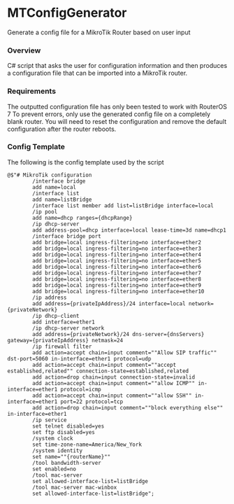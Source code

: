 # MTConfigGenerator
Generate a config file for a MikroTik Router based on user input

### Overview
C# script that asks the user for configuration information and then produces a configuration file that can be imported into a MikroTik router.

### Requirements
The outputted configuration file has only been tested to work with RouterOS 7
To prevent errors, only use the generated config file on a completely blank router.
You will need to reset the configuration and remove the default configuration after the router reboots.

### Config Template
The following is the config template used by the script
```
@$"# MikroTik configuration
        /interface bridge
        add name=local
        /interface list
        add name=listBridge
        /interface list member add list=listBridge interface=local
        /ip pool
        add name=dhcp ranges={dhcpRange}
        /ip dhcp-server
        add address-pool=dhcp interface=local lease-time=3d name=dhcp1
        /interface bridge port
        add bridge=local ingress-filtering=no interface=ether2
        add bridge=local ingress-filtering=no interface=ether3
        add bridge=local ingress-filtering=no interface=ether4
        add bridge=local ingress-filtering=no interface=ether5
        add bridge=local ingress-filtering=no interface=ether6
        add bridge=local ingress-filtering=no interface=ether7
        add bridge=local ingress-filtering=no interface=ether8
        add bridge=local ingress-filtering=no interface=ether9
        add bridge=local ingress-filtering=no interface=ether10
        /ip address
        add address={privateIpAddress}/24 interface=local network={privateNetwork}
        /ip dhcp-client
        add interface=ether1
        /ip dhcp-server network
        add address={privateNetwork}/24 dns-server={dnsServers} gateway={privateIpAddress} netmask=24
        /ip firewall filter
        add action=accept chain=input comment=""Allow SIP traffic"" dst-port=5060 in-interface=ether1 protocol=udp
        add action=accept chain=input comment=""accept established,related"" connection-state=established,related
        add action=drop chain=input connection-state=invalid
        add action=accept chain=input comment=""allow ICMP"" in-interface=ether1 protocol=icmp
        add action=accept chain=input comment=""allow SSH"" in-interface=ether1 port=22 protocol=tcp
        add action=drop chain=input comment=""block everything else"" in-interface=ether1
        /ip service
        set telnet disabled=yes
        set ftp disabled=yes
        /system clock
        set time-zone-name=America/New_York
        /system identity
        set name=""{routerName}""
        /tool bandwidth-server
        set enabled=no
        /tool mac-server
        set allowed-interface-list=listBridge
        /tool mac-server mac-winbox
        set allowed-interface-list=listBridge";
 
